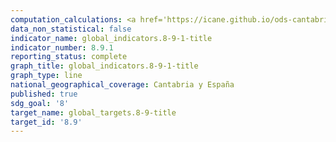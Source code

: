 ```yaml
---
computation_calculations: <a href='https://icane.github.io/ods-cantabria/assets/pdf/8.9.1.1.pdf' target='_blank'>Tasa de crecimiento del PIB generado por el turismo</a><br><a href='https://icane.github.io/ods-cantabria/assets/pdf/8.9.1.2.pdf' target='_blank'>PIB generado por el turismo en proporción al PIB total</a><br><a href='https://icane.github.io/ods-cantabria/assets/pdf/8.9.1.3.a.pdf' target='_blank'>Pernoctaciones de turistas por habitante</a><br><a href='https://icane.github.io/ods-cantabria/assets/pdf/8.9.1.3.b.pdf' target='_blank'>Pernoctaciones de turistas no residentes por habitante</a><br><a href='https://icane.github.io/ods-cantabria/assets/pdf/8.9.1.4.a.pdf' target='_blank'>Proporción de pernoctaciones de turistas en los dos meses de máxima ocupación sobre el total de pernoctaciones de turistas</a><br><a href='https://icane.github.io/ods-cantabria/assets/pdf/8.9.1.4.b.pdf' target='_blank'>Proporción de pernoctaciones de turistas no residentes en los dos meses de máxima ocupación sobre el total de pernoctaciones de turistas no residentes</a>
data_non_statistical: false
indicator_name: global_indicators.8-9-1-title
indicator_number: 8.9.1
reporting_status: complete
graph_title: global_indicators.8-9-1-title
graph_type: line
national_geographical_coverage: Cantabria y España
published: true
sdg_goal: '8'
target_name: global_targets.8-9-title
target_id: '8.9'
---
```

